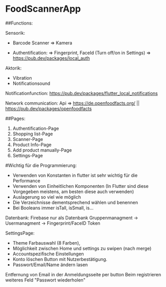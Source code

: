# FoodScannerApp

##Functions:

Sensorik:
- Barcode Scanner => Kamera

- Authentification:
  => Fingerprint, FaceId (Turn off/on in Settings) => https://pub.dev/packages/local_auth

Aktorik:
- Vibration
- Notificationsound

Notificationfunction:
https://pub.dev/packages/flutter_local_notifications

Network communication:
Api => https://de.openfoodfacts.org/ || https://pub.dev/packages/openfoodfacts

##Pages:
1) Authentification-Page
2) Shopping list-Page
3) Scanner-Page
4) Product Info-Page
5) Add product manually-Page
6) Settings-Page

#Wichtig für die Programmierung:
- Verwenden von Konstanten in flutter ist sehr wichtig für die Performance
- Verwenden von Einheitlichen Komponenten (In Flutter sind diese Vorgegeben meistens, am besten diese auch verwenden)
- Auslagerung so viel wie möglich
- Die Verzeichnisse dementsprechend wählen und benennen
- Bei Booleans immer isTall, isSmall, is...

Datenbank: Firebase nur als Datenbank
Gruppenmanagment -> Usermanagment -> Fingerprint/FaceID Token


SettingsPage:
- Theme Farbauswahl (8 Farben),
- Möglichkeit zwischen Home und settings zu swipen (nach merge)
- Accountspezifische Einstellungen
 - Konto löschen Button mit Nutzerbestätigung.
 - Passwort/Email/Name ändern lasen

Entfernung von Email in der Anmeldungsseite per button
Beim registrieren weiteres Feld "Passwort wiederholen"